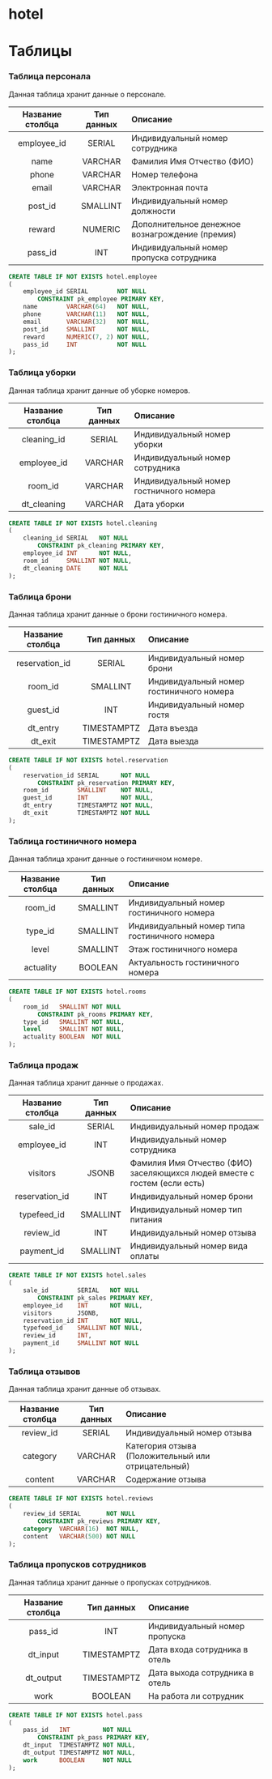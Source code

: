 # hotel



# Таблицы
### Таблица персонала
Данная таблица хранит данные о персонале.  

| Название столбца | Тип данных | Описание                                        |
|:----------------:|:----------:|:------------------------------------------------|
|   employee_id    |   SERIAL   | Индивидуальный номер сотрудника                 |
|       name       |  VARCHAR   | Фамилия Имя Отчество (ФИО)                      |
|      phone       |  VARCHAR   | Номер телефона                                  |
|      email       |  VARCHAR   | Электронная почта                               |
|     post_id      |  SMALLINT  | Индивидуальный номер должности                  |
|      reward      |  NUMERIC   | Дополнительное денежное вознагрождение (премия) |
|     pass_id      |    INT     | Индивидуальный номер пропуска сотрудника        |
```sql
CREATE TABLE IF NOT EXISTS hotel.employee
(
    employee_id SERIAL        NOT NULL
        CONSTRAINT pk_employee PRIMARY KEY,
    name        VARCHAR(64)   NOT NULL,
    phone       VARCHAR(11)   NOT NULL,
    email       VARCHAR(32)   NOT NULL,
    post_id     SMALLINT      NOT NULL,
    reward      NUMERIC(7, 2) NOT NULL,
    pass_id     INT           NOT NULL
);
```

### Таблица уборки
Данная таблица хранит данные об уборке номеров.  

| Название столбца | Тип данных | Описание                                |
|:----------------:|:----------:|:----------------------------------------|
|   cleaning_id    |   SERIAL   | Индивидуальный номер уборки             |
|   employee_id    |  VARCHAR   | Индивидуальный номер сотрудника         |
|     room_id      |  VARCHAR   | Индивидуальный номер гостничного номера |
|   dt_cleaning    |  VARCHAR   | Дата уборки                             |
```sql
CREATE TABLE IF NOT EXISTS hotel.cleaning
(
    cleaning_id SERIAL   NOT NULL
        CONSTRAINT pk_cleaning PRIMARY KEY,
    employee_id INT      NOT NULL,
    room_id     SMALLINT NOT NULL,
    dt_cleaning DATE     NOT NULL
);
```

### Таблица брони
Данная таблица хранит данные о брони гостиничного номера.  

| Название столбца | Тип данных  | Описание                                 |
|:----------------:|:-----------:|:-----------------------------------------|
|  reservation_id  |   SERIAL    | Индивидуальный номер брони               |
|     room_id      |  SMALLINT   | Индивидуальный номер гостиничного номера |
|     guest_id     |     INT     | Индивидуальный номер гостя               |
|     dt_entry     | TIMESTAMPTZ | Дата въезда                              |
|     dt_exit      | TIMESTAMPTZ | Дата выезда                              |
```sql
CREATE TABLE IF NOT EXISTS hotel.reservation
(
    reservation_id SERIAL      NOT NULL
        CONSTRAINT pk_reservation PRIMARY KEY,
    room_id        SMALLINT    NOT NULL,
    guest_id       INT         NOT NULL,
    dt_entry       TIMESTAMPTZ NOT NULL,
    dt_exit        TIMESTAMPTZ NOT NULL
);
```

### Таблица гостиничного номера
Данная таблица хранит данные о гостиничном номере.  

| Название столбца | Тип данных | Описание                                      |
|:----------------:|:----------:|:----------------------------------------------|
|     room_id      |  SMALLINT  | Индивидуальный номер гостиничного номера      |
|     type_id      |  SMALLINT  | Индивидуальный номер типа гостиничного номера |
|      level       |  SMALLINT  | Этаж гостиничного номера                      |
|    actuality     |  BOOLEAN   | Актуальность гостиничного номера              |
```sql
CREATE TABLE IF NOT EXISTS hotel.rooms
(
    room_id   SMALLINT NOT NULL
        CONSTRAINT pk_rooms PRIMARY KEY,
    type_id   SMALLINT NOT NULL,
    level     SMALLINT NOT NULL,
    actuality BOOLEAN  NOT NULL
);
```

### Таблица продаж
Данная таблица хранит данные о продажах.  

| Название столбца | Тип данных | Описание                                                                  |
|:----------------:|:----------:|:--------------------------------------------------------------------------|
|     sale_id      |   SERIAL   | Индивидуальный номер продаж                                               |
|   employee_id    |    INT     | Индивидуальный номер сотрудника                                           |
|     visitors     |   JSONB    | Фамилия Имя Отчество (ФИО) заселяющихся людей вместе с гостем (если есть) |
|  reservation_id  |    INT     | Индивидуальный номер брони                                                |
|   typefeed_id    |  SMALLINT  | Индивидуальный номер тип питания                                          |
|    review_id     |    INT     | Индивидуальный номер отзыва                                               |
|    payment_id    |  SMALLINT  | Индивидуальный номер вида оплаты                                          |
```sql
CREATE TABLE IF NOT EXISTS hotel.sales
(
    sale_id        SERIAL   NOT NULL
        CONSTRAINT pk_sales PRIMARY KEY,
    employee_id    INT      NOT NULL,
    visitors       JSONB,
    reservation_id INT      NOT NULL,
    typefeed_id    SMALLINT NOT NULL,
    review_id      INT,
    payment_id     SMALLINT NOT NULL
);
```

### Таблица отзывов
Данная таблица хранит данные об отзывах.  

| Название столбца | Тип данных | Описание                                           |
|:----------------:|:----------:|:---------------------------------------------------|
|    review_id     |   SERIAL   | Индивидуальный номер отзыва                        |
|     category     |  VARCHAR   | Категория отзыва (Положительный или отрицательный) |
|     content      |  VARCHAR   | Содержание отзыва                                  |
```sql
CREATE TABLE IF NOT EXISTS hotel.reviews
(
    review_id SERIAL       NOT NULL
        CONSTRAINT pk_reviews PRIMARY KEY,
    category  VARCHAR(16)  NOT NULL,
    content   VARCHAR(500) NOT NULL
);
```

### Таблица пропусков сотрудников
Данная таблица хранит данные о пропусках сотрудников.  

| Название столбца | Тип данных  | Описание                       |
|:----------------:|:-----------:|:-------------------------------|
|     pass_id      |     INT     | Индивидуальный номер пропуска  |
|     dt_input     | TIMESTAMPTZ | Дата входа сотрудника в отель  |
|    dt_output     | TIMESTAMPTZ | Дата выхода сотрудника в отель |
|       work       |   BOOLEAN   | На работа ли сотрудник         |
```sql
CREATE TABLE IF NOT EXISTS hotel.pass
(
    pass_id   INT         NOT NULL
        CONSTRAINT pk_pass PRIMARY KEY,
    dt_input  TIMESTAMPTZ NOT NULL,
    dt_output TIMESTAMPTZ NOT NULL,
    work      BOOLEAN     NOT NULL
);
```